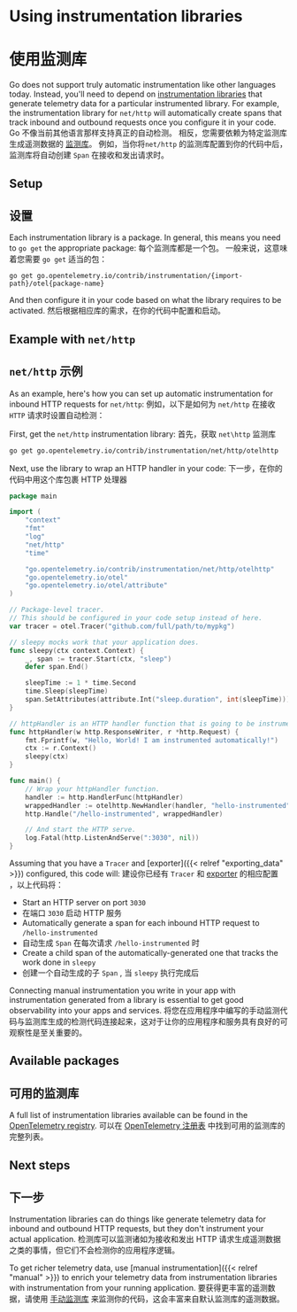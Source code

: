 # Using instrumentation libraries
# 使用监测库

Go does not support truly automatic instrumentation like other languages today. Instead, you'll need to depend on [instrumentation libraries](/docs/reference/specification/glossary/#instrumentation-library) that generate telemetry data for a particular instrumented library. For example, the instrumentation library for `net/http` will automatically create spans that track inbound and outbound requests once you configure it in your code.
Go 不像当前其他语言那样支持真正的自动检测。 相反，您需要依赖为特定监测库生成遥测数据的 [监测库](https://opentelemetry.io/docs/reference/specification/glossary/#instrumentation-library)。 例如，当你将`net/http` 的监测库配置到你的代码中后，监测库将自动创建 `Span` 在接收和发出请求时。

## Setup
## 设置

Each instrumentation library is a package. In general, this means you need to `go get` the appropriate package:
每个监测库都是一个包。 一般来说，这意味着您需要 `go get` 适当的包：

```console
go get go.opentelemetry.io/contrib/instrumentation/{import-path}/otel{package-name}
```

And then configure it in your code based on what the library requires to be activated.
然后根据相应库的需求，在你的代码中配置和启动。

## Example with `net/http`
## `net/http` 示例
As an example, here's how you can set up automatic instrumentation for inbound HTTP requests for `net/http`:
例如，以下是如何为 `net/http` 在接收 `HTTP` 请求时设置自动检测：

First, get the `net/http` instrumentation library:
首先，获取 `net\http` 监测库

```console
go get go.opentelemetry.io/contrib/instrumentation/net/http/otelhttp
```

Next, use the library to wrap an HTTP handler in your code:
下一步，在你的代码中用这个库包裹 HTTP 处理器

```go
package main

import (
	"context"
	"fmt"
	"log"
	"net/http"
	"time"

	"go.opentelemetry.io/contrib/instrumentation/net/http/otelhttp"
	"go.opentelemetry.io/otel"
	"go.opentelemetry.io/otel/attribute"
)

// Package-level tracer.
// This should be configured in your code setup instead of here.
var tracer = otel.Tracer("github.com/full/path/to/mypkg")

// sleepy mocks work that your application does.
func sleepy(ctx context.Context) {
	_, span := tracer.Start(ctx, "sleep")
	defer span.End()

	sleepTime := 1 * time.Second
	time.Sleep(sleepTime)
	span.SetAttributes(attribute.Int("sleep.duration", int(sleepTime)))
}

// httpHandler is an HTTP handler function that is going to be instrumented.
func httpHandler(w http.ResponseWriter, r *http.Request) {
	fmt.Fprintf(w, "Hello, World! I am instrumented automatically!")
	ctx := r.Context()
	sleepy(ctx)
}

func main() {
	// Wrap your httpHandler function.
	handler := http.HandlerFunc(httpHandler)
	wrappedHandler := otelhttp.NewHandler(handler, "hello-instrumented")
	http.Handle("/hello-instrumented", wrappedHandler)

	// And start the HTTP serve.
	log.Fatal(http.ListenAndServe(":3030", nil))
}
```

Assuming that you have a `Tracer` and [exporter]({{< relref "exporting_data" >}}) configured, this code will:
建设你已经有 `Tracer` 和 [exporter](exporting_data.md) 的相应配置 ，以上代码将：

* Start an HTTP server on port `3030`
* 在端口 `3030` 启动 HTTP 服务
* Automatically generate a span for each inbound HTTP request to `/hello-instrumented`
* 自动生成 `Span` 在每次请求 `/hello-instrumented` 时
* Create a child span of the automatically-generated one that tracks the work done in `sleepy`
* 创建一个自动生成的子 `Span`  , 当 `sleepy` 执行完成后

Connecting manual instrumentation you write in your app with instrumentation generated from a library is essential to get good observability into your apps and services.
将您在应用程序中编写的手动监测代码与监测库生成的检测代码连接起来，这对于让你的应用程序和服务具有良好的可观察性是至关重要的。

## Available packages
## 可用的监测库

A full list of instrumentation libraries available can be found in the [OpenTelemetry registry](/registry/?language=go&component=instrumentation).
可以在 [OpenTelemetry 注册表](https://opentelemetry.io/registry?language=go&component=instrumentation) 中找到可用的监测库的完整列表。

## Next steps
## 下一步

Instrumentation libraries can do things like generate telemetry data for inbound and outbound HTTP requests, but they don't instrument your actual application.
检测库可以监测诸如为接收和发出 HTTP 请求生成遥测数据之类的事情，但它们不会检测你的应用程序逻辑。

To get richer telemetry data, use [manual instrumentation]({{< relref "manual" >}}) to enrich your telemetry data from instrumentation libraries with instrumentation from your running application.
要获得更丰富的遥测数据，请使用 [手动监测库](manual.md) 来监测你的代码，这会丰富来自默认监测库的遥测数据。
